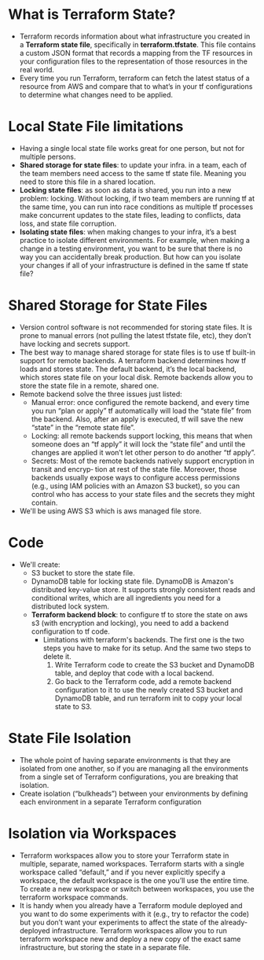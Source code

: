 # What is Terraform State?
* Terraform records information about what infrastructure you created in a **Terraform state file**, specifically in **terraform.tfstate**. This file contains a custom JSON format that records a mapping from the TF resources in your configuration files to the representation of those resources in the real world.
* Every time you run Terraform, terraform can fetch the latest status of a resource from AWS and compare that to what’s in your tf configurations to determine what changes need to be applied.

# Local State File limitations
* Having a single local state file works great for one person, but not for multiple persons.
* **Shared storage for state files**: to update your infra. in a team, each of the team members need access to the same tf state file. Meaning you need to store this file in a shared location.
* **Locking state files**: as soon as data is shared, you run into a new problem: locking. Without locking, if two team members are running tf at the same time, you can run into race conditions as multiple tf processes make concurrent updates to the state files, leading to conflicts, data loss, and state file corruption.
* **Isolating state files**: when making changes to your infra, it’s a best practice to isolate different environments. For example, when making a change in a testing environment, you want to be sure that there is no way you can accidentally break production. But how can you isolate your changes if all of your infrastructure is defined in the same tf state file?

# Shared Storage for State Files
* Version control software is not recommended for storing state files. It is prone to manual errors (not pulling the latest tfstate file, etc), they don’t have locking and secrets support.
* The best way to manage shared storage for state files is to use tf built-in support for remote backends. A terraform backend determines how tf loads and stores state. The default backend, it’s the local backend, which stores state file on your local disk. Remote backends allow you to store the state file in a remote, shared one.
* Remote backend solve the three issues just listed:
    * Manual error: once configured the remote backend, and every time you run “plan or apply” tf automatically will load the “state file” from the backend. Also, after an apply is executed, tf will save the new “state” in the “remote state file”.
    * Locking: all remote backends support locking, this means that when someone does an “tf apply” it will lock the “state file” and until the changes are applied it won’t let other person to do another “tf apply”.
    * Secrets: Most of the remote backends natively support encryption in transit and encryp‐ tion at rest of the state file. Moreover, those backends usually expose ways to configure access permissions (e.g., using IAM policies with an Amazon S3 bucket), so you can control who has access to your state files and the secrets they might contain.
* We'll be using AWS S3 which is aws managed file store.

# Code
* We'll create:
    * S3 bucket to store the state file.
    * DynamoDB table for locking state file. DynamoDB is Amazon's distributed key-value store. It supports strongly consistent reads and conditional writes, which are all ingredients you need for a distributed lock system.
    * **Terraform backend block**: to configure tf to store the state on aws s3 (with encryption and locking), you need to add a backend configuration to tf code.
        * Limitations with terraform's backends. The first one is the two steps you have to make for its setup. And the same two steps to delete it.
            1.  Write Terraform code to create the S3 bucket and DynamoDB table, and deploy that code with a local backend.
            2.  Go back to the Terraform code, add a remote backend configuration to it to use the newly created S3 bucket and DynamoDB table, and run terraform init to copy your local state to S3.
# State File Isolation
* The whole point of having separate environments is that they are isolated from one another, so if you are managing all the environments from a single set of Terraform configurations, you are breaking that isolation.
* Create isolation (“bulkheads”) between your environments by defining each environment in a separate Terraform configuration

# Isolation via Workspaces
* Terraform workspaces allow you to store your Terraform state in multiple, separate, named workspaces. Terraform starts with a single workspace called “default,” and if you never explicitly specify a workspace, the default workspace is the one you’ll use the entire time. To create a new workspace or switch between workspaces, you use the terraform workspace commands.
* It is handy when you already have a Terraform module deployed and you want to do some experiments with it (e.g., try to refactor the code) but you don’t want your experiments to affect the state of the already-deployed infrastructure. Terraform workspaces allow you to run terraform workspace new and deploy a new copy of the exact same infrastructure, but storing the state in a separate file.


